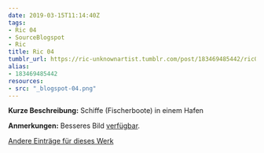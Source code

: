```yaml
---
date: 2019-03-15T11:14:40Z
tags:
- Ric 04
- SourceBlogspot
- Ric
title: Ric 04
tumblr_url: https://ric-unknownartist.tumblr.com/post/183469485442/ric04
alias:
- 183469485442
resources:
- src: "_blogspot-04.png"
---
```


**Kurze Beschreibung:** Schiffe (Fischerboote) in einem Hafen

**Anmerkungen:** Besseres Bild [verfügbar](/post/sailings-boats-ric04).

[Andere Einträge für dieses Werk](/tags/Ric-04)
